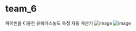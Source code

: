 # team_6
파이썬을 이용한 유해가스농도 측정 자동 계산기
![image](https://github.com/user-attachments/assets/f2bffa3e-7f2d-4202-8202-9e0e02326d2d) ![image](https://github.com/user-attachments/assets/9b9f8a4a-5e9b-4564-a88e-e6bf0b2ba0ca) 


